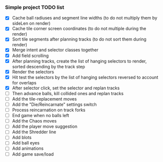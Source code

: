### Simple project TODO list

- [x] Cache ball radiuses and segment line widths (to do not multiply them by sideLen on render)
- [x] Cache tile corner screen coordinates (to do not multiple during the render)
- [x] Sort tile segments after planning tracks (to do not sort them during render)
- [x] Merge intent and selector classes together
- [x] Add field scrolling
- [x] After planning tracks, create the list of hanging selectors to render, sorted descending by the track step
- [x] Render the selectors
- [x] Hit test the selectors by the list of hanging selectors reversed to account for overlaps
- [x] After selector click, set the selector and replan tracks
- [ ] Then advance balls, kill collided ones and replan tracks
- [ ] Add the tile-replacement moves
- [ ] Add the "Die/Reincarnate" settings switch
- [ ] Process reincarnation on track forks
- [ ] End game when no balls left
- [ ] Add the Chaos moves
- [ ] Add the player move suggestion
- [ ] Add the Shredder line
- [ ] Add blots
- [ ] Add ball eyes
- [ ] Add animations
- [ ] Add game save/load